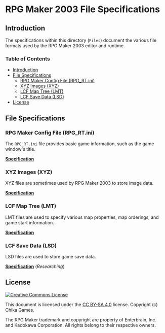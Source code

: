 # RPG Maker 2003 File Specifications
## Introduction
The specifications within this directory (`Files`) document the various file formats used by the RPG Maker 2003 editor and runtime.

### Table of Contents
* [Introduction](#introduction)
* [File Specifications](#file-specifications)
  * [RPG Maker Config File (RPG_RT.ini)](#rpg-maker-config-file-rpg_rtini)
  * [XYZ Images (XYZ)](#xyz-images-xyz)
  * [LCF Map Tree (LMT)](#lcf-map-tree-lmt)
  * [LCF Save Data (LSD)](#lcf-save-data-lsd)
* [License](#license)

## File Specifications

### RPG Maker Config File (RPG_RT.ini)
The `RPG_RT.ini` file provides basic game information, such as the game window's title.

[__Specification__](config.md)

### XYZ Images (XYZ)
XYZ files are sometimes used by RPG Maker 2003 to store image data.

[__Specification__](xyz.md)

### LCF Map Tree (LMT)
LMT files are used to specify various map properties, map orderings, and game start information.

[__Specification__](lmt.md)

### LCF Save Data (LSD)
LSD files are used to store game save data.

[__Specification__](lsd.md) (_Researching_)

## License
[![Creative Commons License](https://i.creativecommons.org/l/by-sa/4.0/88x31.png)](http://creativecommons.org/licenses/by-sa/4.0/)

This document is licensed under the [CC BY-SA 4.0](http://creativecommons.org/licenses/by-sa/4.0/) license. Copyright (c) Chika Games.

The RPG Maker trademark and copyright are property of Enterbrain, Inc. and Kadokawa Corporation. All rights belong to their respective owners.
